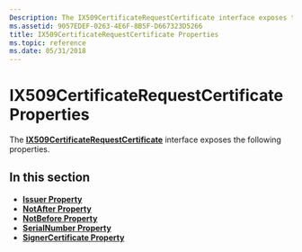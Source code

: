 ```yaml
---
Description: The IX509CertificateRequestCertificate interface exposes the following properties.
ms.assetid: 9057EDEF-0263-4E6F-8B5F-D667323D5266
title: IX509CertificateRequestCertificate Properties
ms.topic: reference
ms.date: 05/31/2018
---
```


# IX509CertificateRequestCertificate Properties

The [**IX509CertificateRequestCertificate**](/windows/desktop/api/CertEnroll/nn-certenroll-ix509certificaterequestcertificate) interface exposes the following properties.

## In this section

-   [**Issuer Property**](/windows/desktop/api/CertEnroll/nf-certenroll-ix509certificaterequestcertificate-get_issuer)
-   [**NotAfter Property**](/windows/desktop/api/CertEnroll/nf-certenroll-ix509certificaterequestcertificate-get_notafter)
-   [**NotBefore Property**](/windows/desktop/api/CertEnroll/nf-certenroll-ix509certificaterequestcertificate-get_notbefore)
-   [**SerialNumber Property**](/windows/desktop/api/CertEnroll/nf-certenroll-ix509certificaterequestcertificate-get_serialnumber)
-   [**SignerCertificate Property**](/windows/desktop/api/CertEnroll/nf-certenroll-ix509certificaterequestcertificate-get_signercertificate)

 

 



